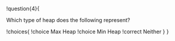 !question{4}{

Which type of heap does the following represent?

!choices{
 !choice Max Heap
 !choice Min Heap
 !correct Neither
}
}
